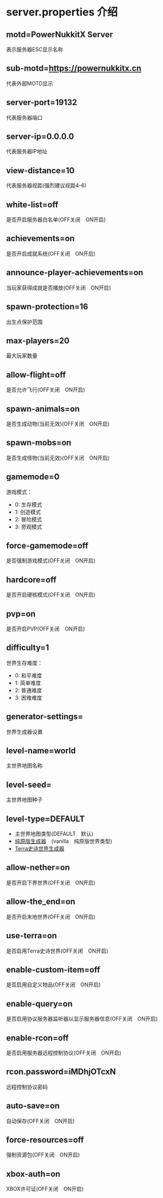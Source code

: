 # server.properties 介绍
## motd=PowerNukkitX Server
表示服务器ESC显示名称
## sub-motd=https://powernukkitx.cn
代表外部MOTD显示
## server-port=19132
代表服务器端口
## server-ip=0.0.0.0
代表服务器IP地址
## view-distance=10
代表服务器视距(强烈建议视距4-6)
## white-list=off
是否开启服务器白名单(OFF关闭　ON开启)
## achievements=on
是否开启成就系统(OFF关闭　ON开启)
## announce-player-achievements=on
当玩家获得成就是否播放(OFF关闭　ON开启)
## spawn-protection=16
出生点保护范围
## max-players=20
最大玩家数量
## allow-flight=off
是否允许飞行(OFF关闭　ON开启)
## spawn-animals=on
是否生成动物(当前无效)(OFF关闭　ON开启)
## spawn-mobs=on
是否生成怪物(当前无效)(OFF关闭　ON开启)
## gamemode=0
游戏模式：
- 0: 生存模式　
- 1: 创造模式　
- 2: 冒险模式　
- 3: 旁观模式
## force-gamemode=off
是否强制游戏模式(OFF关闭　ON开启)
## hardcore=off
是否开启硬核模式(OFF关闭　ON开启)
## pvp=on
是否开启PVP(OFF关闭　ON开启)
## difficulty=1
世界生存难度：
- 0: 和平难度　
- 1: 简单难度　
- 2: 普通难度　
- 3: 困难难度
## generator-settings=
世界生成器设置
## level-name=world
主世界地图名称
## level-seed=
主世界地图种子
## level-type=DEFAULT
- 主世界地图类型(DEFAULT　默认)
- [纯原版生成器](https://github.com/KCodeYT/VanillaGenerator)　(vanilla　纯原版世界类型)
- [Terra史诗世界生成器](Terra问题.html)
## allow-nether=on
是否开启下界世界(OFF关闭　ON开启)
## allow-the_end=on
是否开启末地世界(OFF关闭　ON开启)
## use-terra=on
是否启用Terra史诗世界(OFF关闭　ON开启)
## enable-custom-item=off
是否启用自定义物品(OFF关闭　ON开启)
## enable-query=on
是否启用协议服务器监听器以显示服务器信息(OFF关闭　ON开启)
## enable-rcon=off
是否启用服务器远程控制协议(OFF关闭　ON开启)
## rcon.password=iMDhjOTcxN
远程控制协议密码
## auto-save=on
自动保存(OFF关闭　ON开启)
## force-resources=off
强制资源包(OFF关闭　ON开启)
## xbox-auth=on
XBOX许可证(OFF关闭　ON开启)
